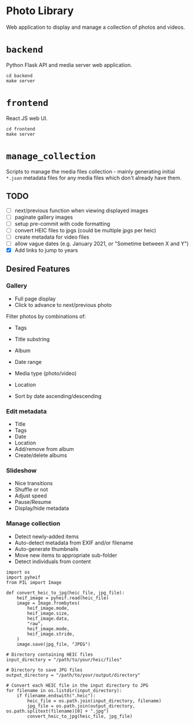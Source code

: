 # Photo Library

Web application to display and manage a collection of photos and videos.

# `backend`

Python Flask API and media server web application.

```
cd backend
make server
```

# `frontend`

React JS web UI.

```
cd frontend
make server
```

# `manage_collection`

Scripts to manage the media files collection - mainly generating initial `*.json` metadata files for any media files which don't already have them.

## TODO

- [ ] next/previous function when viewing displayed images
- [ ] paginate gallery images
- [ ] setup pre-commit with code formatting
- [ ] convert HEIC files to jpgs (could be multiple jpgs per heic)
- [ ] create metadata for video files
- [ ] allow vague dates (e.g. January 2021, or "Sometime between X and Y")
- [x] Add links to jump to years

## Desired Features

### Gallery

- Full page display
- Click to advance to next/previous photo

Filter photos by combinations of:

- Tags
- Title substring
- Album
- Date range
- Media type (photo/video)
- Location

- Sort by date ascending/descending

### Edit metadata

- Title
- Tags
- Date
- Location
- Add/remove from album
- Create/delete albums

### Slideshow

- Nice transitions
- Shuffle or not
- Adjust speed
- Pause/Resume
- Display/hide metadata

### Manage collection

- Detect newly-added items
- Auto-detect metadata from EXIF and/or filename
- Auto-generate thumbnails
- Move new items to appropriate sub-folder
- Detect individuals from content


```heic-to-jpeg
import os
import pyheif
from PIL import Image

def convert_heic_to_jpg(heic_file, jpg_file):
    heif_image = pyheif.read(heic_file)
    image = Image.frombytes(
        heif_image.mode,
        heif_image.size,
        heif_image.data,
        "raw",
        heif_image.mode,
        heif_image.stride,
    )
    image.save(jpg_file, "JPEG")

# Directory containing HEIC files
input_directory = "/path/to/your/heic/files"

# Directory to save JPG files
output_directory = "/path/to/your/output/directory"

# Convert each HEIC file in the input directory to JPG
for filename in os.listdir(input_directory):
    if filename.endswith(".heic"):
        heic_file = os.path.join(input_directory, filename)
        jpg_file = os.path.join(output_directory, os.path.splitext(filename)[0] + ".jpg")
        convert_heic_to_jpg(heic_file, jpg_file)
```
